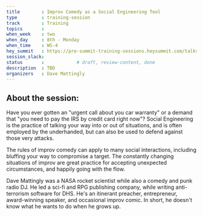 ```yaml
---
title        : Improv Comedy as a Social Engineering Tool
type         : training-session
track        : Training
topics       : 
when_week    : two
when_day     : 8th - Monday
when_time    : WS-4
hey_summit   : https://pre-summit-training-sessions.heysummit.com/talks/semi-social-improv-comedy-as-a-social-engineering-tool/
session_slack:
status       :            # draft, review-content, done
description  : TBD
organizers   : Dave Mattingly
---
```


##  About the session:

Have you ever gotten an "urgent call about you car warranty" or a demand that "you need to pay the IRS by credit card right now"? Social Engineering is the practice of talking your way into or out of situations, and is often employed by the underhanded, but can also be used to defend against those very attacks.

The rules of improv comedy can apply to many social interactions, including bluffing your way to compromise a target. The constantly changing situations of improv are great practice for accepting unexpected circumstances, and happily going with the flow.

Dave Mattingly was a NASA rocket scientist while also a comedy and punk radio DJ. He led a sci-fi and RPG publishing company, while writing anti-terrorism software for DHS. He's an itinerant preacher, entrepreneur, award-winning speaker, and occasional improv comic. In short, he doesn't know what he wants to do when he grows up.

